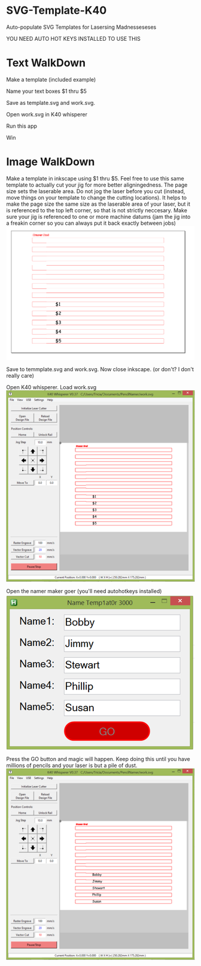 # SVG-Template-K40
Auto-populate SVG Templates for Lasersing Madnesseseses

YOU NEED AUTO HOT KEYS INSTALLED TO USE THIS

# Text WalkDown
Make a template (included example)

Name your text boxes $1 thru $5

Save as template.svg and work.svg. 

Open work.svg in K40 whisperer

Run this app

Win

# Image WalkDown
Make a template in inkscape using $1 thru $5. Feel free to use this same template to actually cut your jig for more better aligningedness.
The page size sets the laserable area. Do not jog the laser before you cut (instead, move things on your template to change the cutting locations). It helps to make the page size the same size as the laserable area of your laser, but it is referenced to the top left corner, so that is not strictly neccesary. Make sure your jig is referenced to one or more machine datums (jam the jig into a freakin corner so you can always put it back exactly between jobs)
![alt text](https://github.com/nebarnix/SVG-Template-K40/blob/master/Template.PNG?raw=true "Template")

Save to temmplate.svg and work.svg. Now close inkscape. (or don't? I don't really care)

Open K40 whisperer. Load work.svg
![alt text](https://github.com/nebarnix/SVG-Template-K40/blob/master/K40_before.PNG?raw=true "Template")

Open the namer maker goer (you'll need autohotkeys installed)
![alt text](https://github.com/nebarnix/SVG-Template-K40/blob/master/NamerMakerGoer.PNG?raw=true "Template")

Press the GO button and magic will happen. Keep doing this until you have millions of pencils and your laser is but a pile of dust. 
![alt text](https://github.com/nebarnix/SVG-Template-K40/blob/master/K40_after.PNG?raw=true "Template")
